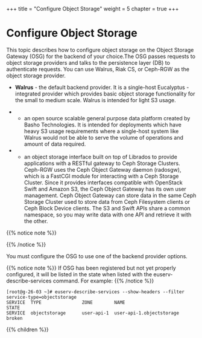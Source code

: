 +++
title = "Configure Object Storage"
weight = 5
chapter = true
+++


# Configure Object Storage
This topic describes how to configure object storage on the Object Storage Gateway (OSG) for the backend of your choice.The OSG passes requests to object storage providers and talks to the persistence layer (DB) to authenticate requests. You can use Walrus, Riak CS, or Ceph-RGW as the object storage provider. 



* **Walrus** - the default backend provider. It is a single-host Eucalyptus -integrated provider which provides basic object storage functionality for the small to medium scale. Walrus is intended for light S3 usage. 




* - an open source scalable general purpose data platform created by Basho Technologies. It is intended for deployments which have heavy S3 usage requirements where a single-host system like Walrus would not be able to serve the volume of operations and amount of data required. 




* - an object storage interface built on top of Librados to provide applications with a RESTful gateway to Ceph Storage Clusters. Ceph-RGW uses the Ceph Object Gateway daemon (radosgw), which is a FastCGI module for interacting with a Ceph Storage Cluster. Since it provides interfaces compatible with OpenStack Swift and Amazon S3, the Ceph Object Gateway has its own user management. Ceph Object Gateway can store data in the same Ceph Storage Cluster used to store data from Ceph Filesystem clients or Ceph Block Device clients. The S3 and Swift APIs share a common namespace, so you may write data with one API and retrieve it with the other. 

{{% notice note %}}

{{% /notice %}}


You must configure the OSG to use one of the backend provider options. 


{{% notice note %}}
If OSG has been registered but not yet properly configured, it will be listed in the state when listed with the euserv-describe-services command. For example: 
{{% /notice %}}


    [root@g-26-03 ~]# euserv-describe-services --show-headers --filter service-type=objectstorage
    SERVICE  TYPE              	ZONE    	NAME                   	  STATE	
    SERVICE  objectstorage      user-api-1  user-api-1.objectstorage  broken



{{% children %}}
